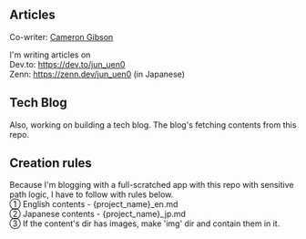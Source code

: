 ## Articles
Co-writer: [Cameron Gibson](https://github.com/cgcamcam)

I'm writing articles on   
Dev.to: https://dev.to/jun_uen0   
Zenn: https://zenn.dev/jun_uen0 (in Japanese)

## Tech Blog
Also, working on building a tech blog.
The blog's fetching contents from this repo.

## Creation rules
Because I'm blogging with a full-scratched app with this repo with sensitive path logic, I have to follow with rules below.  
① English contents - {project_name}_en.md  
② Japanese contents - {project_name}_jp.md  
③ If the content's dir has images, make 'img' dir and contain them in it.  
